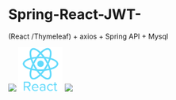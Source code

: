 # Spring-React-JWT-
(React /Thymeleaf) + axios + Spring API + Mysql    

<img src="https://camo.githubusercontent.com/4545b55c7771bbd175235c80b518dcbbf2f6ee0b984a51ad9363cba8cb70e67c/68747470733a2f2f7777772e766563746f726c6f676f2e7a6f6e652f6c6f676f732f737072696e67696f2f737072696e67696f2d69636f6e2e737667">
<img src="https://raw.githubusercontent.com/devicons/devicon/master/icons/react/react-original-wordmark.svg" width="90" >
<img src="https://th.bing.com/th/id/OIP.Z_Hy_jgKtu0HFGhNMxGTKwHaBg?w=341&h=70&c=7&r=0&o=5&pid=1.7">
